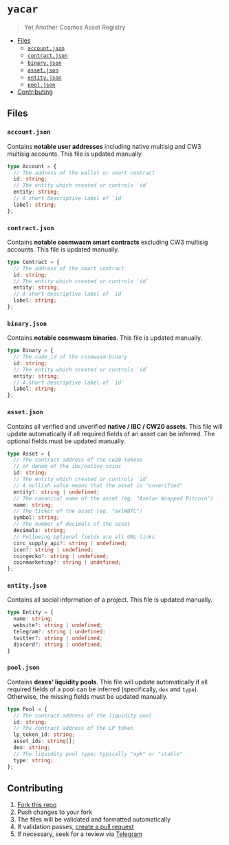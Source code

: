 <!-- omit from toc -->
# `yacar`

> Yet Another Cosmos Asset Registry

- [Files](#files)
  - [`account.json`](#accountjson)
  - [`contract.json`](#contractjson)
  - [`binary.json`](#binaryjson)
  - [`asset.json`](#assetjson)
  - [`entity.json`](#entityjson)
  - [`pool.json`](#pooljson)
- [Contributing](#contributing)

## Files

### `account.json`

Contains **notable user addresses** including native multisig and CW3 multisig accounts. This file is updated manually.

```ts
type Account = {
  // The address of the wallet or smart contract
  id: string;
  // The entity which created or controls `id`
  entity: string;
  // A short descriptive label of `id`
  label: string;
};
```

### `contract.json`

Contains **notable cosmwasm smart contracts** excluding CW3 multisig accounts. This file is updated manually.

```ts
type Contract = {
  // The address of the smart contract
  id: string;
  // The entity which created or controls `id`
  entity: string;
  // A short descriptive label of `id`
  label: string;
};
```

### `binary.json`

Contains **notable cosmwasm binaries**. This file is updated manually.

```ts
type Binary = {
  // The code_id of the cosmwasm binary
  id: string;
  // The entity which created or controls `id`
  entity: string;
  // A short descriptive label of `id`
  label: string;
};
```

### `asset.json`

Contains all verified and unverified **native / IBC / CW20 assets**. This file will update automatically if all required fields of an asset can be inferred. The optional fields must be updated manually.

```ts
type Asset = {
  // The contract address of the cw20 tokens
  // or denom of the ibc/native coins
  id: string;
  // The entity which created or controls `id`
  // A nullish value means that the asset is "unverified"
  entity?: string | undefined;
  // The canonical name of the asset (eg. "Axelar Wrapped Bitcoin")
  name: string;
  // The ticker of the asset (eg. "axlWBTC")
  symbol: string;
  // The number of decimals of the asset
  decimals: string;
  // Following optional fields are all URL links
  circ_supply_api?: string | undefined;
  icon?: string | undefined;
  coingecko?: string | undefined;
  coinmarketcap?: string | undefined;
};
```

### `entity.json`

Contains all social information of a project. This file is updated manually.

```ts
type Entity = {
  name: string;
  website?: string | undefined;
  telegram?: string | undefined;
  twitter?: string | undefined;
  discord?: string | undefined;
}
```

### `pool.json`

Contains **dexes' liquidity pools**. This file will update automatically if all required fields of a pool can be inferred (specifically, `dex` and `type`). Otherwise, the missing fields must be updated manually.

```ts
type Pool = {
  // The contract address of the liquidity pool
  id: string;
  // The contract address of the LP token
  lp_token_id: string;
  asset_ids: string[];
  dex: string;
  // The liquidity pool type; typically "xyk" or "stable"
  type: string;
};
```

## Contributing

1. [Fork this repo](https://github.com/coinhall/yacar/fork)
2. Push changes to your fork
3. The files will be validated and formatted automatically
4. If validation passes, [create a pull request](https://github.com/coinhall/yacar/compare)
5. If necessary, seek for a review via [Telegram](https://t.me/coinhall_org)
